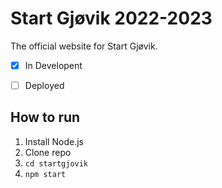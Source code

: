# Start Gjøvik 2022-2023 

The official website for Start Gjøvik. 

- [x] In Developent
- [ ] Deployed


## How to run

1. Install Node.js
2. Clone repo
3. ```` cd startgjovik ````
4. ```` npm start ````
